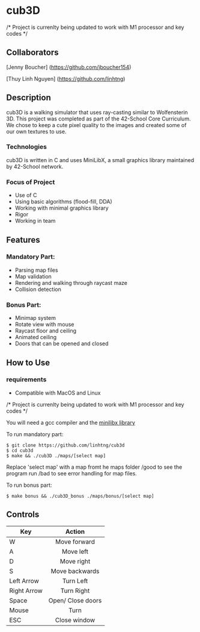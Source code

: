 
# cub3D

/* Project is currenlty being updated to work with M1 processor and key codes */

## Collaborators

[Jenny Boucher] (https://github.com/jboucher154)

[Thuy Linh Nguyen] (https://github.com/linhtng)

## Description

cub3D is a walking simulator that uses ray-casting similar to Wolfensterin 3D. This project was completed as part of the 42-School Core Curriculum. We chose to keep a cute pixel quality to the images and created some of our own textures to use.

### Technologies

cub3D is written in C and uses MiniLibX, a small graphics library maintained by 42-School network.

### Focus of Project

- Use of C
- Using basic algorithms (flood-fill, DDA)
- Working with minimal graphics library
- Rigor
- Working in team

## Features

### Mandatory Part:

- Parsing map files
- Map validation
- Rendering and walking through raycast maze
- Collision detection

### Bonus Part:

- Minimap system
- Rotate view with mouse
- Raycast floor and ceiling
- Animated ceiling
- Doors that can be opened and closed

## How to Use

### requirements
- Compatible with MacOS and Linux

/* Project is currenlty being updated to work with M1 processor and key codes */

You will need a gcc compiler and the [minilibx library](https://github.com/42Paris/minilibx-linux)
 
 To run mandatory part:
``` 
$ git clone https://github.com/linhtng/cub3d
$ cd cub3d
$ make && ./cub3D ./maps/[select map]
```
Replace 'select map'  with a map fromt he maps folder /good to see the program run /bad to see error handling for map files.

To run bonus part:

``` 
$ make bonus && ./cub3D_bonus ./maps/bonus/[select map]
```

## Controls

| __Key__        | __Action__   |
| -------------  |:-------------:|
| W              | Move forward |
| A       | Move left      |
| D  | Move right      |
| S  | Move backwards      |
| Left Arrow  | Turn Left      |
| Right Arrow  | Turn Right      |
| Space  | Open/ Close doors      |
| Mouse  | Turn      |
| ESC  | Close window      |
<br><br>
